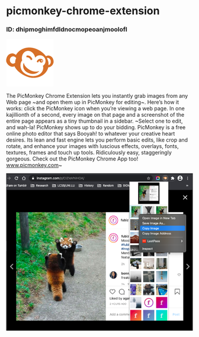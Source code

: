 # picmonkey-chrome-extension

### ID: dhipmoghimfdldnocmopeoanjmoolofl


![](https://github.com/retrosco/picmonkey-chrome-extension/blob/main/1.5_0/assets/PicMonkey_128.png?raw=true)

The PicMonkey Chrome Extension lets you instantly grab images from any Web page ~and open them up in PicMonkey for editing~. Here’s how it works: click the PicMonkey icon when you’re viewing a web page. In one kajillionth of a second, every image on that page and a screenshot of the entire page appears as a tiny thumbnail in a sidebar. ~Select one to edit, and wah-la! PicMonkey shows up to do your bidding. PicMonkey is a free online photo editor that says Booyah! to whatever your creative heart desires. Its lean and fast engine lets you perform basic edits, like crop and rotate, and enhance your images with luscious effects, overlays, fonts, textures, frames and touch up tools. Ridiculously easy, staggeringly gorgeous. Check out the PicMonkey Chrome App too! www.picmonkey.com~

![](https://github.com/retrosco/picmonkey-chrome-extension/blob/main/Screenshot%202020-12-05%20at%202.28.29%20AM.png?raw=true)
